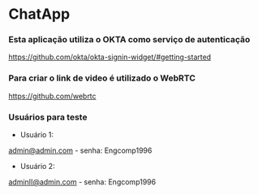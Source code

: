 # ChatApp
### Esta aplicação utiliza o OKTA como serviço de autenticação
https://github.com/okta/okta-signin-widget/#getting-started
### Para criar o link de video é utilizado o WebRTC
https://github.com/webrtc

### Usuários para teste
* Usuário 1:


admin@admin.com - senha: Engcomp1996
* Usuário 2:


adminII@admin.com - senha: Engcomp1996
